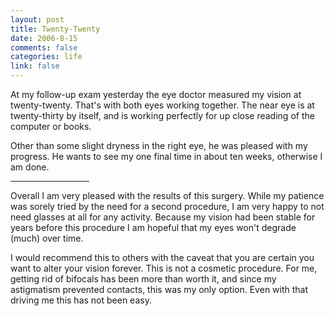 ```yaml
--- 
layout: post
title: Twenty-Twenty
date: 2006-8-15
comments: false
categories: life
link: false
---
```

At my follow-up exam yesterday the eye doctor measured my vision at twenty-twenty. That's with both eyes working together. The near eye is at twenty-thirty by itself, and is working perfectly for up close reading of the computer or books.

Other than some slight dryness in the right eye, he was pleased with my progress. He wants to see my one final time in about ten weeks, otherwise I am done.

<hr width="25%" />Overall I am very pleased with the results of this surgery. While my patience was sorely tried by the need for a second procedure, I am very happy to not need glasses at all for any activity. Because my vision had been stable for years before this procedure I am hopeful that my eyes won't degrade (much) over time.

I would recommend this to others with the caveat that you are certain you want to alter your vision forever. This is not a cosmetic procedure. For me, getting rid of bifocals has been more than worth it, and since my astigmatism prevented contacts, this was my only option.  Even with that driving me this has not been easy.
